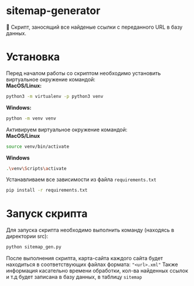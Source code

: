 # sitemap-generator
📜 Скрипт, заносящий все найденые ссылки с переданного URL в базу данных.

# Установка
Перед началом работы со скриптом необходимо установить виртуальное окружение командой:<br>
<b>MacOS/Linux:</b>
```bash
python3 -m virtualenv -p python3 venv
```
<b>Windows:</b>
```bash
python -m venv venv
```

Активируем виртуальное окружение командой:<br>
<b>MacOS/Linux</b>
```bash
source venv/bin/activate
```

<b>Windows</b>
```bash
.\venv\Scripts\activate
```

Устанавливаем все зависимости из файла <code>requirements.txt</code>
```bash
pip install -r requirements.txt
```

# Запуск скрипта

Для запуска скрипта необходимо выполнить команду (находясь в директории src):
```bash
python sitemap_gen.py
```

После выполнения скрипта, карта-сайта каждого сайта будет находиться в соответствующих файлах формата: <code>"\<url\>.xml"</code>
Также информация касательно времени обработки, кол-ва найденных ссылок и т.д будет записана в базу данных, в таблицу <code>sitemap</code>
